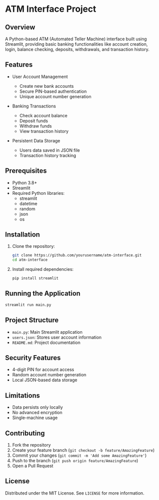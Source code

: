 # ATM Interface Project

## Overview
A Python-based ATM (Automated Teller Machine) interface built using Streamlit, providing basic banking functionalities like account creation, login, balance checking, deposits, withdrawals, and transaction history.

## Features
- User Account Management
  - Create new bank accounts
  - Secure PIN-based authentication
  - Unique account number generation

- Banking Transactions
  - Check account balance
  - Deposit funds
  - Withdraw funds
  - View transaction history

- Persistent Data Storage
  - Users data saved in JSON file
  - Transaction history tracking

## Prerequisites
- Python 3.8+
- Streamlit
- Required Python libraries:
  - streamlit
  - datetime
  - random
  - json
  - os

## Installation
1. Clone the repository:
   ```bash
   git clone https://github.com/yourusername/atm-interface.git
   cd atm-interface
   ```

2. Install required dependencies:
   ```bash
   pip install streamlit
   ```

## Running the Application
```bash
streamlit run main.py
```

## Project Structure
- `main.py`: Main Streamlit application
- `users.json`: Stores user account information
- `README.md`: Project documentation

## Security Features
- 4-digit PIN for account access
- Random account number generation
- Local JSON-based data storage

## Limitations
- Data persists only locally
- No advanced encryption
- Single-machine usage

## Contributing
1. Fork the repository
2. Create your feature branch (`git checkout -b feature/AmazingFeature`)
3. Commit your changes (`git commit -m 'Add some AmazingFeature'`)
4. Push to the branch (`git push origin feature/AmazingFeature`)
5. Open a Pull Request

## License
Distributed under the MIT License. See `LICENSE` for more information.
